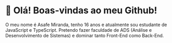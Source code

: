 # 👀 Olá! Boas-vindas ao meu Github!
O meu nome é Asafe Miranda, tenho 16 anos e atualmente sou estudante de JavaScript e TypeScript. Pretendo fazer faculdade de ADS (Análise e Desenvolvimento de Sistemas) e dominar tanto Front-End como Back-End.
